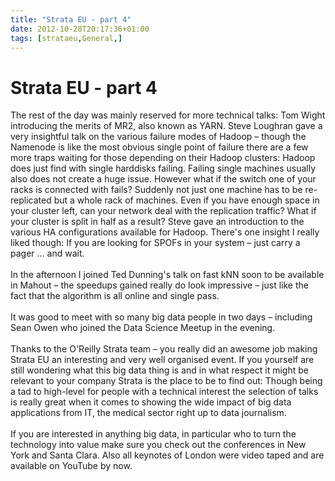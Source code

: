 ```yaml
---
title: "Strata EU - part 4"
date: 2012-10-28T20:17:36+01:00
tags: [strataeu,General,]
---
```


# Strata EU - part 4


The rest of the day was mainly reserved for more technical talks: Tom Wight introducing the merits of MR2, also known 
as YARN. Steve Loughran gave a very insightful talk on the various failure modes of Hadoop – though the Namenode is 
like the most obvious single point of failure there are a few more traps waiting for those depending on their Hadoop 
clusters: Hadoop does just find with single harddisks failing. Failing single machines usually also does not create a 
huge issue. However what if the switch one of your racks is connected with fails? Suddenly not just one machine has to 
be re-replicated but a whole rack of machines. Even if you have enough space in your cluster left, can your network 
deal with the replication traffic? What if your cluster is split in half as a result? Steve gave an introduction to the 
various HA configurations available for Hadoop. There's one insight I really liked though: If you are looking for SPOFs 
in your system – just carry a pager … and wait.<br><br>In the afternoon I joined Ted Dunning's talk on fast kNN soon to 
be available in Mahout – the speedups gained really do look impressive – just like the fact that the algorithm is all 
online and single pass.<br><br>It was good to meet with so many big data people in two days – including Sean Owen who 
joined the Data Science Meetup in the evening.<br><br>Thanks to the O'Reilly Strata team – you really did an awesome 
job making Strata EU an interesting and very well organised event. If you yourself are still wondering what this big 
data thing is and in what respect it might be relevant to your company Strata is the place to be to find out: Though 
being a tad to high-level for people with a technical interest the selection of talks is really great when it comes to 
showing the wide impact of big data applications from IT, the medical sector right up to data journalism.<br><br>If you 
are interested in anything big data, in particular who to turn the technology into value make sure you check out the 
conferences in New York and Santa Clara. Also all keynotes of London were video taped and are available on YouTube by 
now.
